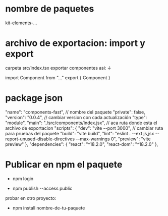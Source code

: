 # nombre de paquetes

kit-elements-...

# archivo de exportacion: import y export 


carpeta src/index.tsx exportar componentes asi: ↓


import Component from "..."
export { Component } 

# package json

 "name": "components-fast", // nombre del paquete
  "private": false,
  "version": "0.0.4", // cambiar version con cada actualización
  "type": "module",
  "main": "./src/components/index.jsx", // aca ruta donde esta el archivo de exportacion
  "scripts": {
    "dev": "vite --port 3000", // cambiar ruta para pruebas del paquete
    "build": "vite build",
    "lint": "eslint . --ext js,jsx --report-unused-disable-directives --max-warnings 0",
    "preview": "vite preview"
  },
  "dependencies": {
    "react": "^18.2.0",
    "react-dom": "^18.2.0"
  },

  # Publicar en npm el paquete

- npm login 

- npm publish --access public

probar en otro proyecto: 

- npm install nombre-de-tu-paquete


